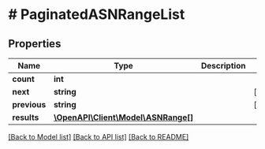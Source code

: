 # # PaginatedASNRangeList

## Properties

Name | Type | Description | Notes
------------ | ------------- | ------------- | -------------
**count** | **int** |  |
**next** | **string** |  | [optional]
**previous** | **string** |  | [optional]
**results** | [**\OpenAPI\Client\Model\ASNRange[]**](ASNRange.md) |  |

[[Back to Model list]](../../README.md#models) [[Back to API list]](../../README.md#endpoints) [[Back to README]](../../README.md)

